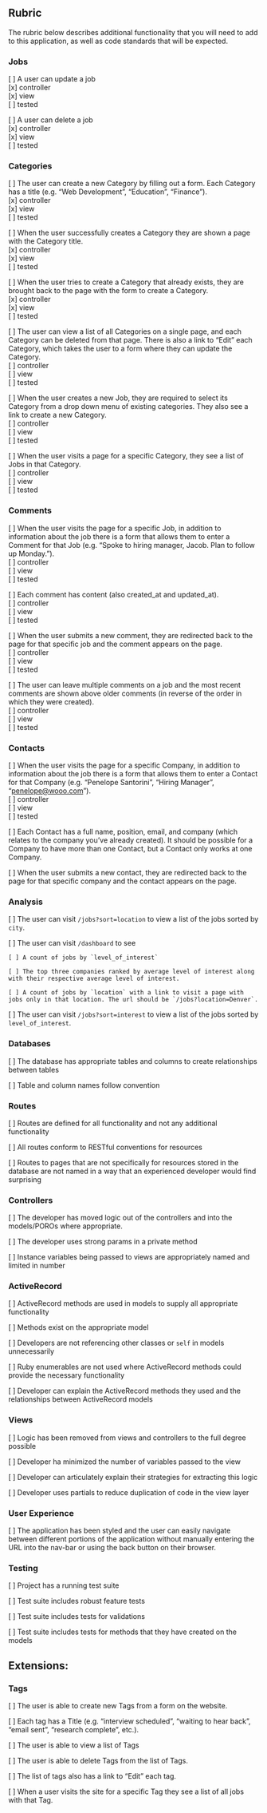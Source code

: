 ## Rubric

The rubric below describes additional functionality that you will need to add to this application, as well as code standards that will be expected.

### Jobs

[ ] A user can update a job  
  [x] controller  
  [x] view  
  [ ] tested  

[ ] A user can delete a job  
  [x] controller  
  [x] view  
  [ ] tested  


### Categories  

[ ] The user can create a new Category by filling out a form. Each Category has a title (e.g. “Web Development”,   “Education”, “Finance”).  
  [x] controller  
  [x] view  
  [ ] tested  

[ ] When the user successfully creates a Category they are shown a page with the Category title.  
  [x] controller  
  [x] view  
  [ ] tested  

[ ] When the user tries to create a Category that already exists, they are brought back to the page with the form to create a Category.  
  [x] controller  
  [x] view  
  [ ] tested  

[ ] The user can view a list of all Categories on a single page, and each Category can be deleted from that page. There is also a link to “Edit” each Category, which takes the user to a form where they can update the Category.  
  [ ] controller  
  [ ] view  
  [ ] tested  

[ ] When the user creates a new Job, they are required to select its Category from a drop down menu of existing categories. They also see a link to create a new Category.  
  [ ] controller  
  [ ] view  
  [ ] tested  

[ ] When the user visits a page for a specific Category, they see a list of Jobs in that Category.  
  [ ] controller  
  [ ] view  
  [ ] tested  


### Comments  

[ ] When the user visits the page for a specific Job, in addition to information about the job there is a form that allows them to enter a Comment for that Job (e.g. “Spoke to hiring manager, Jacob. Plan to follow up Monday.”).  
  [ ] controller  
  [ ] view  
  [ ] tested  

[ ] Each comment has content (also created_at and updated_at).  
  [ ] controller  
  [ ] view  
  [ ] tested  

[ ] When the user submits a new comment, they are redirected back to the page for that specific job and the comment appears on the page.  
  [ ] controller  
  [ ] view  
  [ ] tested  

[ ] The user can leave multiple comments on a job and the most recent comments are shown above older comments (in reverse of the order in which they were created).  
  [ ] controller  
  [ ] view  
  [ ] tested  


### Contacts  

[ ] When the user visits the page for a specific Company, in addition to information about the job there is a form that allows them to enter a Contact for that Company (e.g. “Penelope Santorini”, “Hiring Manager”, “penelope@wooo.com”).  
  [ ] controller  
  [ ] view  
  [ ] tested  

[ ] Each Contact has a full name, position, email, and company (which relates to the company you’ve already created). It should be possible for a Company to have more than one Contact, but a Contact only works at one Company.  

[ ] When the user submits a new contact, they are redirected back to the page for that specific company and the contact appears on the page.  

### Analysis  

[ ] The user can visit `/jobs?sort=location` to view a list of the jobs sorted by `city`.  

[ ] The user can visit `/dashboard` to see  

    [ ] A count of jobs by `level_of_interest`  

    [ ] The top three companies ranked by average level of interest along with their respective average level of interest.  

    [ ] A count of jobs by `location` with a link to visit a page with jobs only in that location. The url should be `/jobs?location=Denver`.  

[ ] The user can visit `/jobs?sort=interest` to view a list of the jobs sorted by `level_of_interest`.  

### Databases  

[ ] The database has appropriate tables and columns to create relationships between tables  

[ ] Table and column names follow convention  

### Routes  

[ ] Routes are defined for all functionality and not any additional functionality  

[ ] All routes conform to RESTful conventions for resources  

[ ] Routes to pages that are not specifically for resources stored in the database are not named in a way that an experienced developer would find surprising  

### Controllers  

[ ] The developer has moved logic out of the controllers and into the models/POROs where appropriate.  

[ ] The developer uses strong params in a private method  

[ ] Instance variables being passed to views are appropriately named and limited in number  

### ActiveRecord  

[ ] ActiveRecord methods are used in models to supply all appropriate functionality  

[ ] Methods exist on the appropriate model  

[ ] Developers are not referencing other classes or `self` in models unnecessarily  

[ ] Ruby enumerables are not used where ActiveRecord methods could provide the necessary functionality  

[ ] Developer can explain the ActiveRecord methods they used and the relationships between ActiveRecord models  

### Views  

[ ] Logic has been removed from views and controllers to the full degree possible  

[ ] Developer ha minimized the number of variables passed to the view  

[ ] Developer can articulately explain their strategies for extracting this logic  

[ ] Developer uses partials to reduce duplication of code in the view layer  

### User Experience  
[ ] The application has been styled and the user can easily navigate between different portions of the application without manually entering the URL into the nav-bar or using the back button on their browser.  

### Testing  

[ ] Project has a running test suite  

[ ] Test suite includes robust feature tests  

[ ] Test suite includes tests for validations  

[ ] Test suite includes tests for methods that they have created on the models  

## Extensions:  

### Tags  

[ ] The user is able to create new Tags from a form on the website.  

[ ] Each tag has a Title (e.g. “interview scheduled”, “waiting to hear back”, “email sent”, “research complete”, etc.).  

[ ] The user is able to view a list of Tags  

[ ] The user is able to delete Tags from the list of Tags.  

[ ] The list of tags also has a link to “Edit” each tag.  

[ ] When a user visits the site for a specific Tag they see a list of all jobs with that Tag.  
